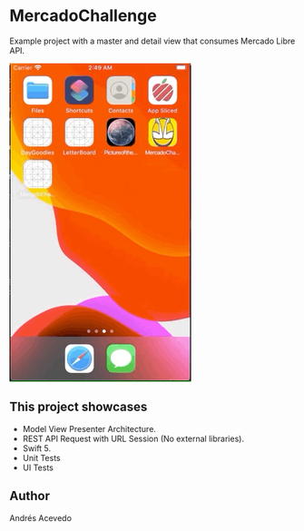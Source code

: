 # MercadoChallenge

Example project with a master and detail view that consumes Mercado Libre API.

![](app.gif)

## This project showcases
- Model View Presenter Architecture.
- REST API Request with URL Session (No external libraries).
- Swift 5.
- Unit Tests
- UI Tests

## Author

Andrés Acevedo
